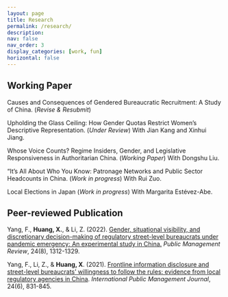 ```yaml
---
layout: page
title: Research
permalink: /research/
description: 
nav: false
nav_order: 3
display_categories: [work, fun]
horizontal: false
---
```


## Working Paper

Causes and Consequences of Gendered Bureaucratic Recruitment: A Study of China. (*Revise & Resubmit*)


Upholding the Glass Ceiling: How Gender Quotas Restrict Women’s Descriptive Representation. (*Under Review*) With Jian Kang and Xinhui Jiang.


Whose Voice Counts? Regime Insiders, Gender, and Legislative Responsiveness in Authoritarian China. (*Working Paper*) With Dongshu Liu.


“It’s All About Who You Know: Patronage Networks and Public Sector Headcounts in China. (*Work in progress*) With Rui Zuo.


Local Elections in Japan (*Work in progress*) With Margarita Estévez-Abe.

## Peer-reviewed Publication

Yang, F., **Huang, X.**, & Li, Z. (2022). [Gender, situational visibility, and discretionary decision-making of regulatory street-level bureaucrats under pandemic emergency: An experimental study in China.](https://www.tandfonline.com/doi/full/10.1080/14719037.2021.1886316) *Public Management Review*, 24(8), 1312-1329.

Yang, F., Li, Z., & **Huang, X**. (2021). [Frontline information disclosure and street-level bureaucrats’ willingness to follow the rules: evidence from local regulatory agencies in China](https://www-tandfonline-com.libezproxy2.syr.edu/doi/full/10.1080/10967494.2021.1921086). *International Public Management Journal*, 24(6), 831-845.



